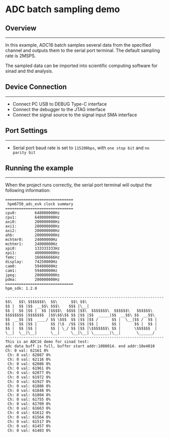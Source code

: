 # ADC batch sampling demo
## Overview
***
In this example, ADC16 batch samples several data from the specified channel and outputs them to the serial port terminal.
The default sampling rate is 2MSPS.

The sampled data can be imported into scientific computing software for sinad and thd analysis.

## Device Connection
***
- Connect PC USB to DEBUG Type-C interface
- Connect the debugger to the JTAG interface
- Connect the signal source to the signal input SMA interface

## Port Settings
***
- Serial port baud rate is set to ``115200bps``, with ``one stop bit`` and ``no parity bit``

## Running the example
***
When the project runs correctly, the serial port terminal will output the following information:
```
==============================
 hpm6750_adc_evk clock summary
==============================
cpu0:		 648000000Hz
cpu1:		 648000000Hz
axi0:		 200000000Hz
axi1:		 200000000Hz
axi2:		 200000000Hz
ahb:		 200000000Hz
mchtmr0:	 24000000Hz
mchtmr1:	 24000000Hz
xpi0:		 133333333Hz
xpi1:		 400000000Hz
femc:		 166666666Hz
display:	 74250000Hz
cam0:		 59400000Hz
cam1:		 59400000Hz
jpeg:		 200000000Hz
pdma:		 200000000Hz
==============================
hpm_sdk: 1.2.0

----------------------------------------------------------------------
$$\   $$\ $$$$$$$\  $$\      $$\ $$\
$$ |  $$ |$$  __$$\ $$$\    $$$ |\__|
$$ |  $$ |$$ |  $$ |$$$$\  $$$$ |$$\  $$$$$$$\  $$$$$$\   $$$$$$\
$$$$$$$$ |$$$$$$$  |$$\$$\$$ $$ |$$ |$$  _____|$$  __$$\ $$  __$$\
$$  __$$ |$$  ____/ $$ \$$$  $$ |$$ |$$ /      $$ |  \__|$$ /  $$ |
$$ |  $$ |$$ |      $$ |\$  /$$ |$$ |$$ |      $$ |      $$ |  $$ |
$$ |  $$ |$$ |      $$ | \_/ $$ |$$ |\$$$$$$$\ $$ |      \$$$$$$  |
\__|  \__|\__|      \__|     \__|\__| \_______|\__|       \______/
----------------------------------------------------------------------
This is an ADC16 demo for sinad test:
adc data buff is full, buffer start addr:1080014. end addr:10e4010
Ch: 0 val: 62161 0%
 Ch: 0 val: 62087 0%
 Ch: 0 val: 62116 0%
 Ch: 0 val: 62086 0%
 Ch: 0 val: 61961 0%
 Ch: 0 val: 62077 0%
 Ch: 0 val: 61972 0%
 Ch: 0 val: 61927 0%
 Ch: 0 val: 61886 0%
 Ch: 0 val: 61848 0%
 Ch: 0 val: 61804 0%
 Ch: 0 val: 61755 0%
 Ch: 0 val: 61709 0%
 Ch: 0 val: 61663 0%
 Ch: 0 val: 61612 0%
 Ch: 0 val: 61564 0%
 Ch: 0 val: 61517 0%
 Ch: 0 val: 61457 0%
 Ch: 0 val: 61403 0%
 ```

